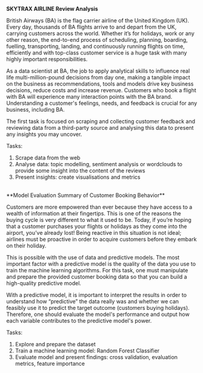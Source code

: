 **SKYTRAX AIRLINE Review Analysis**

British Airways (BA) is the flag carrier airline of the United Kingdom (UK). Every day, thousands of BA flights arrive to and depart from the UK, carrying customers across the world. 
Whether it’s for holidays, work or any other reason, the end-to-end process of scheduling, planning, boarding, fuelling, transporting, landing, and continuously running flights on time, 
efficiently and with top-class customer service is a huge task with many highly important responsibilities.

As a data scientist at BA, the job to apply analytical skills to influence real life multi-million-pound decisions from day one, making a tangible impact on the business as recommendations, 
tools and models drive key business decisions, reduce costs and increase revenue. Customers who book a flight with BA will experience many interaction points with the BA brand. 
Understanding a customer's feelings, needs, and feedback is crucial for any business, including BA.

The first task is focused on scraping and collecting customer feedback and reviewing data from a third-party source and analysing this data to present any insights you may uncover.

Tasks:
1) Scrape data from the web
2) Analyse data: topic modelling, sentiment analysis or wordclouds to provide some insight into the content of the reviews
3) Present insights: create visualisations and metrics <br />
<br />
**Model Evaluation Summary of Customer Booking Behavior**

Customers are more empowered than ever because they have access to a wealth of information at their fingertips. This is one of the reasons the buying cycle is very different to what it used to be. 
Today, if you’re hoping that a customer purchases your flights or holidays as they come into the airport, you’ve already lost! Being reactive in this situation is not ideal; airlines must be proactive
in order to acquire customers before they embark on their holiday.

This is possible with the use of data and predictive models. The most important factor with a predictive model is the quality of the data you use to train the machine learning algorithms. 
For this task, one must manipulate and prepare the provided customer booking data so that you can build a high-quality predictive model.

With a predictive model, it is important to interpret the results in order to understand how “predictive” the data really was and whether we can feasibly use it to predict the target outcome 
(customers buying holidays). Therefore, one should evaluate the model's performance and output how each variable contributes to the predictive model's power.

Tasks:
1) Explore and prepare the dataset
2) Train a machine learning model: Random Forest Classifier
3) Evaluate model and present findings: cross validation, evaluation metrics, feature importance
